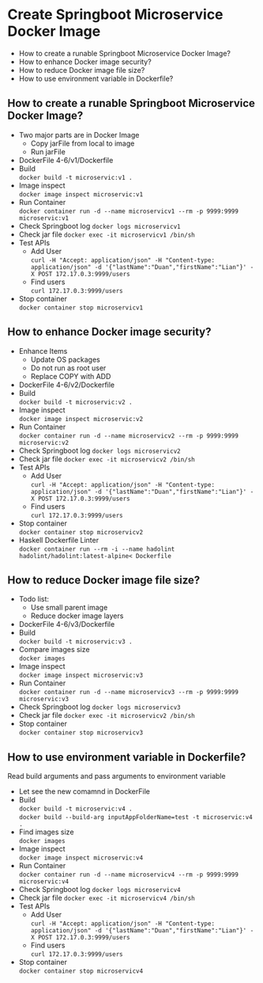 # Create Springboot Microservice Docker Image
- How to create a runable Springboot Microservice Docker Image?  
- How to enhance Docker image security?  
- How to reduce Docker image file size?  
- How to use environment variable in Dockerfile?  

## How to create a runable Springboot Microservice Docker Image? 
- Two major parts are in Docker Image   
   - Copy jarFile from local to image
   - Run jarFile
- DockerFile 4-6/v1/Dockerfile
- Build  
  `docker build -t microservic:v1 .`  
- Image inspect  
  `docker image inspect microservic:v1`
- Run Container   
  `docker container run -d --name microservicv1 --rm -p 9999:9999  microservic:v1`   
- Check Springboot log
`docker logs microservicv1`  
- Check jar file 
`docker exec -it microservicv1 /bin/sh`
- Test APIs
    - Add User  
     `curl -H "Accept: application/json" -H "Content-type: application/json" -d '{"lastName":"Duan","firstName":"Lian"}' -X POST 172.17.0.3:9999/users`  
    - Find users  
     `curl 172.17.0.3:9999/users`  
- Stop container       
`docker container stop microservicv1`

## How to enhance Docker image security?
- Enhance Items 
   - Update OS packages
   - Do not run as root user
   - Replace COPY with ADD
- DockerFile 4-6/v2/Dockerfile
- Build  
  `docker build -t microservic:v2 .` 
- Image inspect  
  `docker image inspect microservic:v2`    
- Run Container   
  `docker container run -d --name microservicv2 --rm -p 9999:9999  microservic:v2`   
- Check Springboot log
`docker logs microservicv2`  
- Check jar file 
`docker exec -it microservicv2 /bin/sh`
- Test APIs
    - Add User  
     `curl -H "Accept: application/json" -H "Content-type: application/json" -d '{"lastName":"Duan","firstName":"Lian"}' -X POST 172.17.0.3:9999/users`  
    - Find users  
     `curl 172.17.0.3:9999/users`  
- Stop container       
`docker container stop microservicv2`
- Haskell Dockerfile Linter  
  `docker container run --rm -i --name hadolint  hadolint/hadolint:latest-alpine< Dockerfile`

## How to reduce Docker image file size?
- Todo list:
   - Use small parent image  
   - Reduce docker image layers   
- DockerFile 4-6/v3/Dockerfile
- Build  
  `docker build -t microservic:v3 .` 
- Compare images size  
  `docker images`  
- Image inspect  
  `docker image inspect microservic:v3`    
- Run Container   
  `docker container run -d --name microservicv3 --rm -p 9999:9999  microservic:v3`   
- Check Springboot log
`docker logs microservicv3`  
- Check jar file 
`docker exec -it microservicv2 /bin/sh`
- Stop container       
`docker container stop microservicv3`

## How to use environment variable in Dockerfile? 
Read build arguments and pass arguments to environment variable  
- Let see the new comamnd in DockerFile 
- Build  
  `docker build -t microservic:v4 .`     
  `docker build --build-arg inputAppFolderName=test -t microservic:v4 .`
- Find images size  
  `docker images`  
- Image inspect  
  `docker image inspect microservic:v4`    
- Run Container   
  `docker container run -d --name microservicv4 --rm -p 9999:9999  microservic:v4`   
- Check Springboot log
`docker logs microservicv4`  
- Check jar file 
`docker exec -it microservicv4 /bin/sh`
- Test APIs
    - Add User  
     `curl -H "Accept: application/json" -H "Content-type: application/json" -d '{"lastName":"Duan","firstName":"Lian"}' -X POST 172.17.0.3:9999/users`  
    - Find users  
     `curl 172.17.0.3:9999/users`  
- Stop container       
`docker container stop microservicv4`